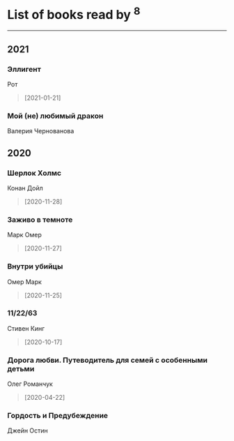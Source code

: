 # List of books read by [](https://plus.google.com/u/0/109746193906459706720/)<sup>8</sup>
---

## 2021

### Эллигент
Рот
> [2021-01-21] 


### Мой (не) любимый дракон
Валерия Чернованова



## 2020

### Шерлок Холмс
Конан Дойл
> [2020-11-28] 


### Заживо в темноте
Марк Омер
> [2020-11-27] 


### Внутри убийцы
Омер Марк
> [2020-11-25] 


### 11/22/63
Стивен Кинг
> [2020-10-17] 


### Дорога любви. Путеводитель для семей с особенными детьми
Олег Романчук
> [2020-04-22] 


### Гордость и Предубеждение
Джейн Остин



